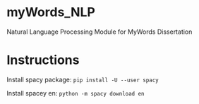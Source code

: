 # myWords_NLP
Natural Language Processing Module for MyWords Dissertation

# Instructions

Install spacy package:
```pip install -U --user spacy```

Install spacey en:
```python -m spacy download en```
